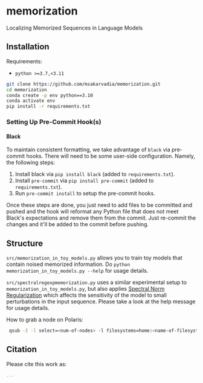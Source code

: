 # memorization
Localizing Memorized Sequences in Language Models

## Installation

Requirements: 
- `python >=3.7,<3.11`

```bash
git clone https://github.com/msakarvadia/memorization.git
cd memorization
conda create -p env python==3.10
conda activate env
pip install -r requirements.txt
```

### Setting Up Pre-Commit Hook(s)

#### Black
To maintain consistent formatting, we take advantage of `black` via pre-commit hooks.
There will need to be some user-side configuration. Namely, the following steps:
1. Install black via `pip install black` (added to `requirements.txt`).
2. Install `pre-commit` via `pip install pre-commit` (added to `requirements.txt`).
3. Run `pre-commit install` to setup the pre-commit hooks.

Once these steps are done, you just need to add files to be committed and pushed and the hook will reformat any Python file that does not meet Black's expectations and remove them from the commit. Just re-commit the changes and it'll be added to the commit before pushing.


## Structure

`src/memorization_in_toy_models.py` allows you to train toy models that contain noised memorized information. Do `python memorization_in_toy_models.py --help` for usage details.

`src/spectralregexpmemorization.py` uses a similar experimental setup to `memorization_in_toy_models.py`, but also applies [Spectral Norm Regularization](https://arxiv.org/abs/1705.10941) which affects the sensitivity of the model to small perturbations in the input sequence. Please take a look at the help message for usage details.

How to grab a node on Polaris:
```bash
 qsub -I -l select=<num-of-nodes> -l filesystems=home:<name-of-filesystem> -l walltime=1:00:00 -q <queue-name> -A <project name> -M <email; optional arg>
```
## Citation

Please cite this work as:
```bibtex
...
```
